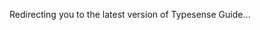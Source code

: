 <meta http-equiv="refresh" :content="`0; url=${$site.base}${$site.themeConfig.typesenseLatestVersion}/guide/`">

Redirecting you to the latest version of <RouterLink :to="`/${$site.themeConfig.typesenseLatestVersion}/guide/`">Typesense Guide</RouterLink>...
